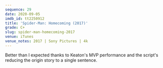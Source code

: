 ```yaml
---
sequence: 29
date: 2020-09-05
imdb_id: tt2250912
title: 'Spider-Man: Homecoming (2017)'
grade: C+
slug: spider-man-homecoming-2017
venue: iTunes
venue_notes: 2017 | Sony Pictures | 4k
---
```


Better than I expected thanks to Keaton's MVP performance and the script's reducing the origin story to a single sentence.